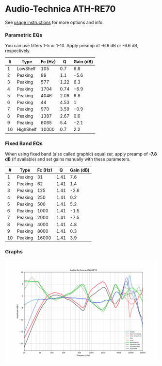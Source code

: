 # Audio-Technica ATH-RE70
See [usage instructions](https://github.com/jaakkopasanen/AutoEq#usage) for more options and info.

### Parametric EQs
You can use filters 1-5 or 1-10. Apply preamp of -6.6 dB or -6.6 dB, respectively.

|   # | Type      |   Fc (Hz) |    Q |   Gain (dB) |
|-----|-----------|-----------|------|-------------|
|   1 | LowShelf  |       105 | 0.7  |         6.8 |
|   2 | Peaking   |        89 | 1.1  |        -5.6 |
|   3 | Peaking   |       577 | 1.22 |         6.3 |
|   4 | Peaking   |      1704 | 0.74 |        -6.9 |
|   5 | Peaking   |      4046 | 2.06 |         6.8 |
|   6 | Peaking   |        44 | 4.53 |         1   |
|   7 | Peaking   |       970 | 3.59 |        -0.9 |
|   8 | Peaking   |      1387 | 2.67 |         0.6 |
|   9 | Peaking   |      6065 | 5.4  |        -2.1 |
|  10 | HighShelf |     10000 | 0.7  |         2.2 |

### Fixed Band EQs
When using fixed band (also called graphic) equalizer, apply preamp of **-7.8 dB** (if available) and set gains manually with these parameters.

|   # | Type    |   Fc (Hz) |    Q |   Gain (dB) |
|-----|---------|-----------|------|-------------|
|   1 | Peaking |        31 | 1.41 |         7.6 |
|   2 | Peaking |        62 | 1.41 |         1.4 |
|   3 | Peaking |       125 | 1.41 |        -2.6 |
|   4 | Peaking |       250 | 1.41 |         0.2 |
|   5 | Peaking |       500 | 1.41 |         5.2 |
|   6 | Peaking |      1000 | 1.41 |        -1.5 |
|   7 | Peaking |      2000 | 1.41 |        -7.5 |
|   8 | Peaking |      4000 | 1.41 |         4.8 |
|   9 | Peaking |      8000 | 1.41 |         0.3 |
|  10 | Peaking |     16000 | 1.41 |         3.9 |

### Graphs
![](./Audio-Technica%20ATH-RE70.png)
